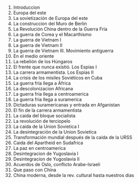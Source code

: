 01. Introduccion
02. Europa del este
03. La sovietización de Europa del este
04. La construccion del Muro de Berlin
05. La Revolución China dentro de la Guerra Fría
06. La guerra de Corea y el Macarthismo
07. La guerra de Vietnam I
08. La guerra de Vietnam II
09. La guerra de Vietnam III. Movimiento antiguerra
10. En el medio oriente
11. La rebelión de los Húngaros
12. El frente que nunca existió. Los Espías  I
13. La carrera armamentista. Los Espías II
14. La crisis de los misiles Soviéticos en Cuba
15. La guerra fría llega a África
16. La descolonizacion Africana
17. La guerra fria llega a centroamerica
18. La guerra fria llega a suramerica
19. Dictaduras suramericanas y entrada en Afganistan
20. El fin de la carrera armamentista
21. La caida del bloque socialista
22. La revolución de terciopelo
23. La caida de la Union Sovietica I
24. La desintegración de la Union Sovietica
25. Transformación mundial después de la caida de la URSS
26. Caida del Apartheid en Sudafrica
27. La paz en centroamerica
28. Desintegracion de Yugoslavia I
29. Desintegracion de Yugoslavia II
30. Acuerdos de Oslo, conflicto Arabe-Israeli
31. Que paso con China
32. China moderna, desde la rev. cultural hasta nuestros dias